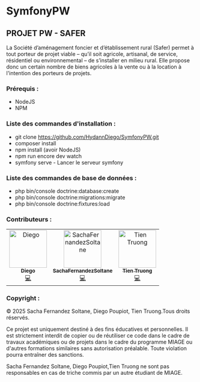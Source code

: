 # SymfonyPW

## PROJET PW - SAFER
La Société d’aménagement foncier et d’établissement rural (Safer) permet à tout porteur de projet viable –
qu’il soit agricole, artisanal, de service, résidentiel ou environnemental – de s’installer en milieu rural.
Elle propose donc un certain nombre de biens agricoles à la vente ou à la location à l'intention des porteurs
de projets.

### Prérequis :
- NodeJS
- NPM


### Liste des commandes d'installation :
- git clone https://github.com/HydannDiego/SymfonyPW.git
- composer install
- npm install (avoir NodeJS)
- npm run encore dev watch
- symfony serve - Lancer le serveur symfony

### Liste des commandes de base de données :

- php bin/console doctrine:database:create
- php bin/console doctrine:migrations:migrate
- php bin/console doctrine:fixtures:load

### Contributeurs :

<!-- ALL-CONTRIBUTORS-LIST:START - Do not remove or modify this section -->
<!-- prettier-ignore-start -->
<!-- markdownlint-disable -->
<table>
  <tbody>
    <tr>
      <td align="center"><a href="https://github.com/HydannDiego"><img src="https://avatars.githubusercontent.com/u/102865023?v=4?s=100" width="100px;" alt="Diego"/><br /><sub><b>Diego</b></sub></a><br /><a href="https://github.com/HydannDiego/SymfonyPW/commits?author=HydannDiego" title="Code">💻</a></td>
      <td align="center"><a href="https://github.com/SachaFernandezSoltane"><img src="https://avatars.githubusercontent.com/u/77554766?v=4?s=100" width="100px;" alt="SachaFernandezSoltane"/><br /><sub><b>SachaFernandezSoltane</b></sub></a><br /><a href="https://github.com/HydannDiego/SymfonyPW/commits?author=SachaFernandezSoltane" title="Code">💻</a></td>
      <td align="center"><a href="https://github.com/Nova2402"><img src="https://avatars.githubusercontent.com/u/115019783?v=4?s=100" width="100px;" alt="Tien Truong"/><br /><sub><b>Tien Truong</b></sub></a><br /><a href="https://github.com/HydannDiego/SymfonyPW/commits?author=Nova2402" title="Code">💻</a></td>
    </tr>
  </tbody>
</table>

### Copyright :

© 2025 Sacha Fernandez Soltane, Diego Poupiot, Tien Truong.Tous droits réservés.

Ce projet est uniquement destiné à des fins éducatives et personnelles. Il est strictement interdit de copier ou de réutiliser ce code dans le cadre de travaux académiques ou de projets dans le cadre du programme MIAGE ou d'autres formations similaires sans autorisation préalable. Toute violation pourra entraîner des sanctions.

Sacha Fernandez Soltane, Diego Poupiot,Tien Truong ne sont pas responsables en cas de triche commis par un autre étudiant de MIAGE.

<!-- ALL-CONTRIBUTORS-LIST:START - Do not remove or modify this section -->
<!-- prettier-ignore-start -->
<!-- markdownlint-disable -->
<!-- markdownlint-restore -->
<!-- prettier-ignore-end -->
<!-- ALL-CONTRIBUTORS-LIST:END -->
